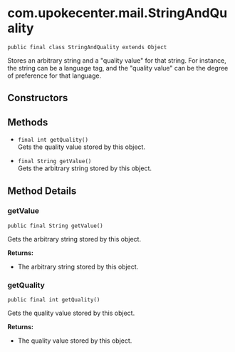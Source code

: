 # com.upokecenter.mail.StringAndQuality

    public final class StringAndQuality extends Object

Stores an arbitrary string and a "quality value" for that string. For
 instance, the string can be a language tag, and the "quality value" can be
 the degree of preference for that language.

## Constructors

## Methods

* `final int getQuality()`<br>
 Gets the quality value stored by this object.

* `final String getValue()`<br>
 Gets the arbitrary string stored by this object.

## Method Details

### getValue

    public final String getValue()

Gets the arbitrary string stored by this object.

**Returns:**

* The arbitrary string stored by this object.

### getQuality

    public final int getQuality()

Gets the quality value stored by this object.

**Returns:**

* The quality value stored by this object.

